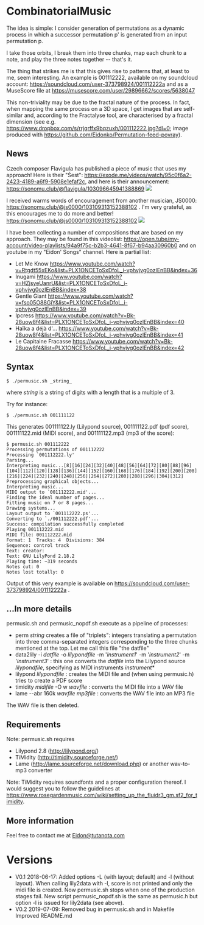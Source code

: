 # CombinatorialMusic
The idea is simple: I consider generation of permutations as a dynamic process in which a successor permutation p' is generated from an input permutation p.

I take those orbits, I break them into three chunks, map each chunk to a note, and play the three notes together -- that's it.

The thing that strikes me is that this gives rise to patterns that, at least to me, seem interesting. An example is 001112222, available on my soundcloud account: https://soundcloud.com/user-373798924/001112222a and as a MuseScore file at https://musescore.com/user/29896662/scores/5638047

This non-triviality may be due to the fractal nature of the process. In fact, when mapping the same process on a 3D space, I get images that are self-similar and, according to the Fractalyse tool, are characterised by a fractal dimension (see e.g. https://www.dropbox.com/s/rrjqrffx9bqzuxh/001112222.jpg?dl=0; image produced with https://github.com/Eidonko/Permutation-feed-povray).

## News

Czech composer Flavigula has published a piece of music that uses my approach!
Here is their "Šest": https://exode.me/videos/watch/95c0f6a2-2423-4189-a6f9-5908e1efaf2c, and here is their announcement: https://sonomu.club/@flavigula/103096645941388869
![](https://www.jottacloud.com/s/19074e7919fef8e414fa3c4988e48c56d39)

I received warms words of encouragement from another musician, JS0000: https://sonomu.club/@js0000/103109313152388102 . I'm very grateful, as this encourages me to do more and better! https://sonomu.club/@js0000/103109313152388102
![](https://www.jottacloud.com/s/190a9e76d16804447afb80e3773f9ee8bf5)


I have been collecting a number of compositions that are based on my approach. They may be found in this videolist: https://open.tube/my-account/video-playlists/94a9f75c-b2b3-4641-8f67-b94aa30960b0 and on youtube in my "Eidon' Songs" channel. Here is partial list:

- Let Me Know https://www.youtube.com/watch?v=Rtgdt55xEKo&list=PLX1ONCEToSxDfoL_i-vphvjvg0ozlEnBB&index=36
- Inugami https://www.youtube.com/watch?v=HZjsyeUanrU&list=PLX1ONCEToSxDfoL_i-vphvjvg0ozlEnBB&index=38
- Gentle Giant https://www.youtube.com/watch?v=fso05O88GiY&list=PLX1ONCEToSxDfoL_i-vphvjvg0ozlEnBB&index=39
- Ipcress https://www.youtube.com/watch?v=Bk-28uow8f4&list=PLX1ONCEToSxDfoL_i-vphvjvg0ozlEnBB&index=40
- Haïka a déjà d'... https://www.youtube.com/watch?v=Bk-28uow8f4&list=PLX1ONCEToSxDfoL_i-vphvjvg0ozlEnBB&index=41
- Le Capitaine Fracasse https://www.youtube.com/watch?v=Bk-28uow8f4&list=PLX1ONCEToSxDfoL_i-vphvjvg0ozlEnBB&index=42


## Syntax

    $ ./permusic.sh _string_

where _string_ is a string of digits with a length that is a multiple of 3.

Try for instance:

    $ ./permusic.sh 001111122

This generates 001111122.ly (Lilypond source), 001111122.pdf (pdf score), 001111122.mid (MIDI score), and 001111122.mp3 (mp3 of the score):

    $ permusic.sh 001112222
    Processing permutations of 001112222
    Processing `001112222.ly'
    Parsing...
    Interpreting music...[8][16][24][32][40][48][56][64][72][80][88][96][104][112][120][128][136][144][152][160][168][176][184][192][200][208][216][224][232][240][248][256][264][272][280][288][296][304][312]
    Preprocessing graphical objects...
    Interpreting music...
    MIDI output to `001112222.mid'...
    Finding the ideal number of pages...
    Fitting music on 7 or 8 pages...
    Drawing systems...
    Layout output to `001112222.ps'...
    Converting to `./001112222.pdf'...
    Success: compilation successfully completed
    Playing 001112222.mid
    MIDI file: 001112222.mid
    Format: 1  Tracks: 4  Divisions: 384
    Sequence: control track
    Text: creator:
    Text: GNU LilyPond 2.18.2
    Playing time: ~319 seconds
    Notes cut: 0
    Notes lost totally: 0

Output of this very example is available on https://soundcloud.com/user-373798924/001112222a .

## ...In more details
permusic.sh and permusic_nopdf.sh execute as a pipeline of processes:

- perm _string_ creates a file of "triplets": integers translating a permutation into three comma-separated integers corresponding to the three chunks mentioned at the top. Let me call this file "the datfile"
- data2lily -i _datfile_ -o _lilypondfile_ -m '_instrument1_' -m '_instrument2_' -m '_instrument3_' : this one converts the _datfile_ into the Lilypond source _lilypondfile_, specifying as MIDI instruments _instrument*_
- lilypond _lilypondfile_ : creates the MIDI file and (when using permusic.h) tries to create a PDF score
- timidity _midifile_ -O w _wavfile_ : converts the MIDI file into a WAV file
- lame --abr 160k _wavfile_ _mp3file_ : converts the WAV file into an MP3 file

The WAV file is then deleted.

## Requirements
Note: permusic.sh requires

- Lilypond 2.8 (http://lilypond.org/)
- TiMidity (http://timidity.sourceforge.net/)
- Lame (http://lame.sourceforge.net/download.php) or another wav-to-mp3 converter

Note: TiMidity requires soundfonts and a proper configuration thereof. I would suggest you to follow the guidelines at https://www.rosegardenmusic.com/wiki/setting_up_the_fluidr3_gm.sf2_for_timidity.

## More information
Feel free to contact me at Eidon@tutanota.com

# Versions
- V0.1 2018-06-17:
    Added options -L (with layout; default) and -l (without layout). When calling lily2data with -l, score is not printed and only the midi file is created.
    Now permusic.sh stops when one of the production stages fail.
    New script permusic_nopdf.sh is the same as permusic.h but option -l is issued for lily2data (see above).
- V0.2 2019-07-09:
    Removed bug in permusic.sh and in Makefile
    Improved README.md
